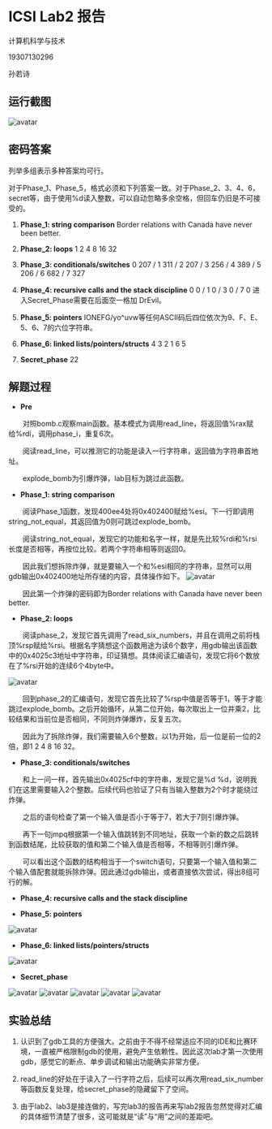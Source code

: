 #  ICSⅠ Lab2 报告
  
  
计算机科学与技术
  
19307130296
  
孙若诗
  
##  运行截图
  
  
![avatar](results.png )  
  
##  密码答案
  
  
列举多组表示多种答案均可行。
  
对于Phase_1、Phase_5，格式必须和下列答案一致。对于Phase_2、3、4、6，secret等，由于使用%d读入整数，可以自动忽略多余空格，但回车仍旧是不可接受的。
  
1. **Phase_1: string comparison**
Border relations with Canada have never been better.
  
2. **Phase_2: loops**
1 2 4 8 16 32
  
3. **Phase_3: conditionals/switches**
0 207 / 1 311 / 2 207 / 3 256 / 4 389 / 5 206 / 6 682 / 7 327
  
4. **Phase_4: recursive calls and the stack discipline**
0 0 / 1 0 / 3 0 / 7 0
进入Secret_Phase需要在后面空一格加 DrEvil。
  
5. **Phase_5: pointers**
IONEFG/yo^uvw等任何ASCII码后四位依次为9、F、E、5、6、7的六位字符串。
  
6. **Phase_6: linked lists/pointers/structs**
4 3 2 1 6 5
  
7. **Secret_phase**
22
  
##  解题过程
  
  
* **Pre**
  
&emsp;&emsp;对照bomb.c观察main函数。基本模式为调用read_line，将返回值%rax赋给%rdi，调用phase_i，重复6次。
  
&emsp;&emsp;阅读read_line，可以推测它的功能是读入一行字符串，返回值为字符串首地址。
  
&emsp;&emsp;explode_bomb为引爆炸弹，lab目标为跳过此函数。
  
* **Phase_1: string comparison**
  
&emsp;&emsp;阅读Phase_1函数，发现400ee4处将0x402400赋给%esi。下一行即调用string_not_equal，其返回值为0则可跳过explode_bomb。
  
&emsp;&emsp;阅读string_not_equal，发现它的功能和名字一样，就是先比较%rdi和%rsi长度是否相等，再按位比较。若两个字符串相等则返回0。
  
&emsp;&emsp;因此我们想拆除炸弹，就是要输入一个和%esi相同的字符串，显然可以用gdb输出0x402400地址所存储的内容，具体操作如下。
![avatar](phase_1.png )
  
&emsp;&emsp;因此第一个炸弹的密码即为Border relations with Canada have never been better.
  
* **Phase_2: loops**
  
&emsp;&emsp;阅读phase_2，发现它首先调用了read_six_numbers，并且在调用之前将栈顶%rsp赋给%rsi。根据名字猜想这个函数用途为读6个数字，用gdb输出该函数中的0x4025c3地址中字符串，印证猜想。具体阅读汇编语句，发现它将6个数放在了%rsi开始的连续6个4byte中。
  
![avatar](phase_2.png )
  
&emsp;&emsp;回到phase_2的汇编语句，发现它首先比较了%rsp中值是否等于1，等于才能跳过explode_bomb。之后开始循环，从第二位开始，每次取出上一位并乘2，比较结果和当前位是否相同，不同则炸弹爆炸，反复五次。
  
&emsp;&emsp;因此为了拆除炸弹，我们需要输入6个整数，以1为开始，后一位是前一位的2倍，即1 2 4 8 16 32。
  
* **Phase_3: conditionals/switches**
  
&emsp;&emsp;和上一问一样，首先输出0x4025cf中的字符串，发现它是%d %d，说明我们在这里需要输入2个整数。后续代码也验证了只有当输入整数为2个时才能绕过炸弹。
  
&emsp;&emsp;之后的语句检查了第一个输入值是否小于等于7，若大于7则引爆炸弹。
  
&emsp;&emsp;再下一句jmpq根据第一个输入值跳转到不同地址，获取一个新的数之后跳转到函数结尾，比较获取的值和第二个输入值是否相等，不相等则引爆炸弹。
  
&emsp;&emsp;可以看出这个函数的结构相当于一个switch语句，只要第一个输入值和第二个输入值配套就能拆除炸弹。因此通过gdb输出，或者直接依次尝试，得出8组可行的解。
  
* **Phase_4: recursive calls and the stack discipline**
  
* **Phase_5: pointers**
  
![avatar](phase_5.png )
  
* **Phase_6: linked lists/pointers/structs**
  
![avatar](list.png )
  
* **Secret_phase**
  
![avatar](intosecret.png )
![avatar](position.png )
![avatar](cell1.png )
![avatar](cell2.png )
![avatar](cell3.png )
  
##  实验总结
  
  
1. 认识到了gdb工具的方便强大。之前由于不得不经常适应不同的IDE和比赛环境，一直被严格限制gdb的使用，避免产生依赖性。因此这次lab才第一次使用gdb，感觉它的断点、单步调试和输出功能确实非常方便。
  
2. read_line的好处在于读入了一行字符之后，后续可以再次用read_six_number等函数反复处理，给secret_phase的隐藏留下了空间。
  
3. 由于lab2、lab3是接连做的，写完lab3的报告再来写lab2报告忽然觉得对汇编的具体细节清楚了很多，这可能就是“读”与“用”之间的差距吧。
  